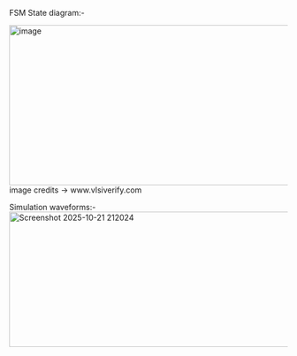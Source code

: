 FSM State diagram:-

<img width="597" height="290" alt="image" src="https://github.com/user-attachments/assets/e0e2c91c-e067-4161-b508-ceb6b71091c9" />
image credits -> www.vlsiverify.com

Simulation waveforms:-
<img width="1339" height="245" alt="Screenshot 2025-10-21 212024" src="https://github.com/user-attachments/assets/0c0daadc-a14f-458e-b366-c46583abc381" />
